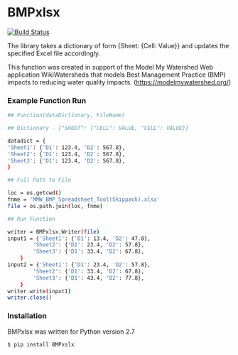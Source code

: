 # BMPxlsx
[![Build Status](https://travis-ci.org/joemccann/dillinger.svg?branch=master)](https://travis-ci.org/joemccann/dillinger)

The library takes a dictionary of form {Sheet: {Cell: Value}} and updates the specified Excel file accordingly.

This function was created in support of the Model My Watershed Web application WikiWatersheds that models Best Management Practice (BMP) impacts to reducing water quality impacts. (https://modelmywatershed.org/)

### Example Function Run
```sh
## Function(dataDictionary, FileName)

## Dictionary - {"SHEET": {"CELL": VALUE, "CELL": VALUE}}

datadict = {
'Sheet1': {'D1': 123.4, 'D2': 567.8},
'Sheet2': {'D1': 123.4, 'D2': 567.8},
'Sheet3': {'D1': 123.4, 'D2': 567.8},
}

## Full Path to File

loc = os.getcwd()
fnme = 'MMW_BMP_Spreadsheet_Tool(Skippack).xlsx'
file = os.path.join(loc, fnme)

## Run Function

writer = BMPxlsx.Writer(file)
input1 = {'Sheet1': {'D1': 13.4, 'D2': 47.8},
        'Sheet2': {'D1': 23.4, 'D2': 57.8},
        'Sheet3': {'D1': 33.4, 'D2': 67.8},
    }
input2 = {'Sheet1': {'D1': 23.4, 'D2': 57.8},
        'Sheet2': {'D1': 33.4, 'D2': 67.8},
        'Sheet3': {'D1': 43.4, 'D2': 77.8},
    }
writer.write(input1)
writer.close()

```

### Installation

BMPxlsx was written for Python version 2.7

```sh
$ pip install BMPxslx
```
